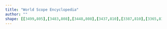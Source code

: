 ```yaml
---
title: "World Scope Encyclopedia"
author: ""
shape: [[3499,805],[3483,808],[3448,808],[3437,810],[3387,810],[3365,812],[3349,811],[3338,813],[3265,813],[3254,815],[3203,816],[3196,818],[3153,818],[3145,820],[3096,819],[3037,821],[3028,823],[2976,821],[2960,823],[2898,823],[2889,825],[2876,825],[2864,823],[2827,823],[2811,825],[2767,824],[2756,826],[2642,826],[2631,828],[2596,828],[2588,830],[2572,830],[2558,832],[2507,832],[2492,838],[2485,839],[2477,845],[2469,857],[2467,865],[2462,874],[2462,886],[2460,897],[2451,916],[2450,932],[2453,947],[2454,985],[2459,992],[2469,994],[2540,994],[2563,992],[2606,994],[2659,994],[2823,990],[2886,990],[2897,988],[2918,990],[2937,990],[2952,988],[3136,988],[3147,986],[3168,987],[3191,984],[3252,983],[3273,981],[3295,982],[3303,980],[3326,981],[3360,979],[3415,979],[3443,977],[3465,979],[3523,979],[3533,976],[3562,975],[3565,974],[3568,970],[3567,958],[3561,937],[3559,916],[3553,885],[3553,871],[3547,854],[3543,817],[3540,812],[3536,809],[3511,805]]
---
```


